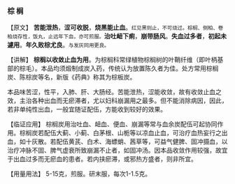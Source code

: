 ### 棕    榈


【原文】  **苦能泄热**，**涩可收脱**，**烧黑能止血**。<small>红见黑则止，不可烧过。棕榈、侧柏、卷柏烧存性，饭丸，止远年下血，亦可煎服。</small>**治吐衄下痢**，**崩带肠风**。**失血过多者**，**初起未遽用**。**年久败棕尤良**。<small>与发灰同用更良。</small>

【讲解】  **棕榈以收敛止血为用**。为棕榈科常绿植物棕榈树的叶鞘纤维（即叶柄基部的棕毛）。本品均须煅制成炭入药，传统认为放置陈久者为佳。处方常用棕榈炭、陈棕炭等名，新版《药典》称其为棕板炭。
     

本品味苦涩，性平，入肺、肝、大肠经。苦能泄热，涩能收敛，故有收敛止血之效，主治各种出血而无瘀滞者，尤以妇科崩漏用之最多。但不能消除病因，因此，若非单纯性出血，一般宜随证配伍，方能收到较好的效果。
    

【临证应用】  棕榈炭用治吐血、衄血、便血、崩漏等常与血余炭配伍可起协同作用。棕榈炭若配伍大蓟、小蓟、白茅根、山栀等以凉血止血，可治疗血热妄行之出血，如十灰散。若配伍黄芪、白术、海螵蛸、茜草等，可益气健脾、固冲摄血，以治疗冲脉不固、脾气虚衰所致崩漏不止者，如固冲汤。因本品收敛作用较强，故宜于出血过多而无瘀血的患者。若内挟瘀滞，或邪热方盛者，则非所宜。
    

【用量用法】  5-15克，煎服。研末服，每次1-1.5克。


